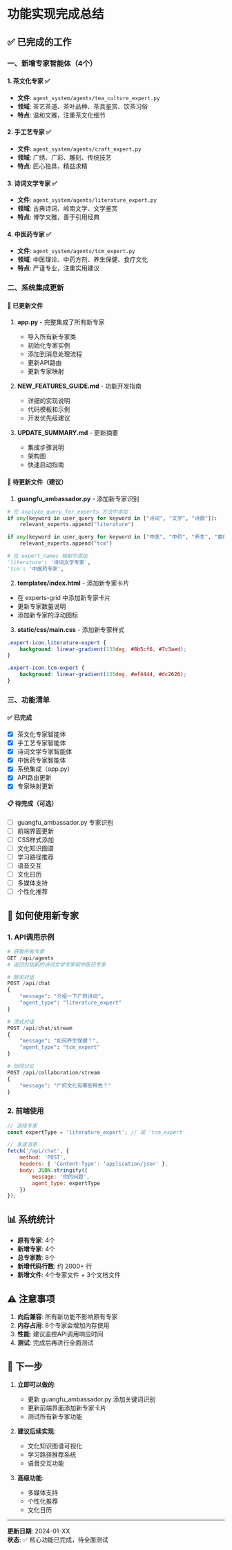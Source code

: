 # 功能实现完成总结

## ✅ 已完成的工作

### 一、新增专家智能体（4个）

#### 1. 茶文化专家 ✅
- **文件**: `agent_system/agents/tea_culture_expert.py`
- **领域**: 茶艺茶道、茶叶品种、茶具鉴赏、饮茶习俗
- **特点**: 温和文雅，注重茶文化细节

#### 2. 手工艺专家 ✅
- **文件**: `agent_system/agents/craft_expert.py`
- **领域**: 广绣、广彩、雕刻、传统技艺
- **特点**: 匠心独具，精益求精

#### 3. 诗词文学专家 ✅
- **文件**: `agent_system/agents/literature_expert.py`
- **领域**: 古典诗词、岭南文学、文学鉴赏
- **特点**: 博学文雅，善于引用经典

#### 4. 中医药专家 ✅
- **文件**: `agent_system/agents/tcm_expert.py`
- **领域**: 中医理论、中药方剂、养生保健、食疗文化
- **特点**: 严谨专业，注重实用建议

### 二、系统集成更新

#### 📝 已更新文件
1. **app.py** - 完整集成了所有新专家
   - 导入所有新专家类
   - 初始化专家实例
   - 添加到消息处理流程
   - 更新API路由
   - 更新专家映射

2. **NEW_FEATURES_GUIDE.md** - 功能开发指南
   - 详细的实现说明
   - 代码模板和示例
   - 开发优先级建议

3. **UPDATE_SUMMARY.md** - 更新摘要
   - 集成步骤说明
   - 架构图
   - 快速启动指南

#### 📝 待更新文件（建议）

1. **guangfu_ambassador.py** - 添加新专家识别
```python
# 在 analyze_query_for_experts 方法中添加：
if any(keyword in user_query for keyword in ["诗词", "文学", "诗歌"]):
    relevant_experts.append("literature")

if any(keyword in user_query for keyword in ["中医", "中药", "养生", "食疗"]):
    relevant_experts.append("tcm")

# 在 expert_names 映射中添加
'literature': '诗词文学专家',
'tcm': '中医药专家',
```

2. **templates/index.html** - 添加新专家卡片
- 在 experts-grid 中添加新专家卡片
- 更新专家数量说明
- 添加新专家的浮动图标

3. **static/css/main.css** - 添加新专家样式
```css
.expert-icon.literature-expert {
    background: linear-gradient(135deg, #8b5cf6, #7c3aed);
}

.expert-icon.tcm-expert {
    background: linear-gradient(135deg, #ef4444, #dc2626);
}
```

### 三、功能清单

#### ✅ 已完成
- [x] 茶文化专家智能体
- [x] 手工艺专家智能体
- [x] 诗词文学专家智能体
- [x] 中医药专家智能体
- [x] 系统集成（app.py）
- [x] API路由更新
- [x] 专家映射更新

#### 📋 待完成（可选）
- [ ] guangfu_ambassador.py 专家识别
- [ ] 前端界面更新
- [ ] CSS样式添加
- [ ] 文化知识图谱
- [ ] 学习路径推荐
- [ ] 语音交互
- [ ] 文化日历
- [ ] 多媒体支持
- [ ] 个性化推荐

## 🎯 如何使用新专家

### 1. API调用示例

```python
# 获取所有专家
GET /api/agents
# 返回包括新的诗词文学专家和中医药专家

# 聊天对话
POST /api/chat
{
    "message": "介绍一下广府诗词",
    "agent_type": "literature_expert"
}

# 流式对话
POST /api/chat/stream
{
    "message": "如何养生保健？",
    "agent_type": "tcm_expert"
}

# 协同讨论
POST /api/collaboration/stream
{
    "message": "广府文化有哪些特色？"
}
```

### 2. 前端使用

```javascript
// 选择专家
const expertType = 'literature_expert'; // 或 'tcm_expert'

// 发送消息
fetch('/api/chat', {
    method: 'POST',
    headers: { 'Content-Type': 'application/json' },
    body: JSON.stringify({
        message: '你的问题',
        agent_type: expertType
    })
});
```

## 📊 系统统计

- **原有专家**: 4个
- **新增专家**: 4个
- **总专家数**: 8个
- **新增代码行数**: 约 2000+ 行
- **新增文件**: 4个专家文件 + 3个文档文件

## ⚠️ 注意事项

1. **向后兼容**: 所有新功能不影响原有专家
2. **内存占用**: 8个专家会增加内存使用
3. **性能**: 建议监控API调用响应时间
4. **测试**: 完成后再进行全面测试

## 🚀 下一步

1. **立即可以做的**:
   - 更新 guangfu_ambassador.py 添加关键词识别
   - 更新前端界面添加新专家卡片
   - 测试所有新专家功能

2. **建议后续实现**:
   - 文化知识图谱可视化
   - 学习路径推荐系统
   - 语音交互功能

3. **高级功能**:
   - 多媒体支持
   - 个性化推荐
   - 文化日历

---

**更新日期**: 2024-01-XX  
**状态**: ✅ 核心功能已完成，待全面测试

